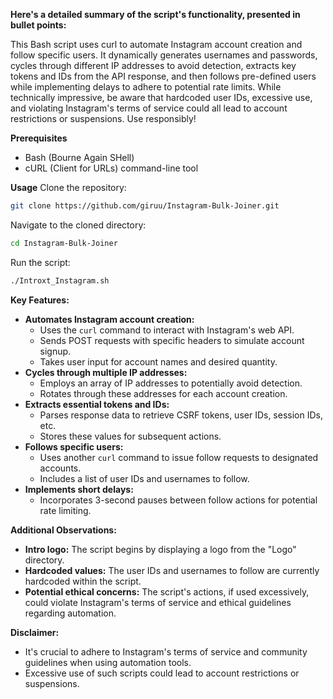  **Here's a detailed summary of the script's functionality, presented in bullet points:**

This Bash script uses curl to automate Instagram account creation and follow specific users. It dynamically generates usernames and passwords, cycles through different IP addresses to avoid detection, extracts key tokens and IDs from the API response, and then follows pre-defined users while implementing delays to adhere to potential rate limits. While technically impressive, be aware that hardcoded user IDs, excessive use, and violating Instagram's terms of service could all lead to account restrictions or suspensions. Use responsibly!


 **Prerequisites**
* Bash (Bourne Again SHell)
* cURL (Client for URLs) command-line tool

**Usage**
Clone the repository:

```bash
git clone https://github.com/giruu/Instagram-Bulk-Joiner.git
```
Navigate to the cloned directory:

```bash
cd Instagram-Bulk-Joiner
```
Run the script:
```bash
./Introxt_Instagram.sh
```

**Key Features:**

- **Automates Instagram account creation:**
    - Uses the `curl` command to interact with Instagram's web API.
    - Sends POST requests with specific headers to simulate account signup.
    - Takes user input for account names and desired quantity.
- **Cycles through multiple IP addresses:**
    - Employs an array of IP addresses to potentially avoid detection.
    - Rotates through these addresses for each account creation.
- **Extracts essential tokens and IDs:**
    - Parses response data to retrieve CSRF tokens, user IDs, session IDs, etc.
    - Stores these values for subsequent actions.
- **Follows specific users:**
    - Uses another `curl` command to issue follow requests to designated accounts.
    - Includes a list of user IDs and usernames to follow.
- **Implements short delays:**
    - Incorporates 3-second pauses between follow actions for potential rate limiting.

**Additional Observations:**

- **Intro logo:** The script begins by displaying a logo from the "Logo" directory.
- **Hardcoded values:** The user IDs and usernames to follow are currently hardcoded within the script.
- **Potential ethical concerns:** The script's actions, if used excessively, could violate Instagram's terms of service and ethical guidelines regarding automation.

**Disclaimer:**

- It's crucial to adhere to Instagram's terms of service and community guidelines when using automation tools.
- Excessive use of such scripts could lead to account restrictions or suspensions.


